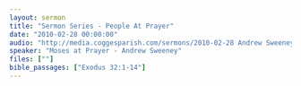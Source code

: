 ```yaml
---
layout: sermon
title: "Sermon Series - People At Prayer"
date: "2010-02-28 00:00:00"
audio: "http://media.coggesparish.com/sermons/2010-02-28 Andrew Sweeney.mp3"
speaker: "Moses at Prayer - Andrew Sweeney"
files: [""]
bible_passages: ["Exodus 32:1-14"]
---
```

